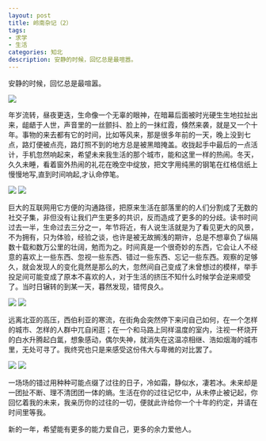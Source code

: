 ```yaml
---
layout: post
title: 岭南杂记（2）
tags:
- 求学
- 生活
categories: 知北
description: 安静的时候，回忆总是最喧嚣。
---
```

安静的时候，回忆总是最喧嚣。 

![](http://i1.piimg.com/1949/2b00d6b3e46fed64.jpg)

年岁流转，昼夜更迭，生命像一个无辜的眼神，在暗幕后面被时光硬生生地拉扯出来，龃龉于人世，声音里的一丝颤抖、脸上的一抹红霞，倏然来袭，就是又一个十年。事物的来去都有它的时间，比如等风来，那是很多年前的一天，晚上没到七点，路灯便被点亮，路灯照不到的地方总是被黑暗掩盖。收拢起手中最后的一点活计，手机忽然响起来，希望未来我生活的那个城市，能和这里一样的热闹。冬天，久久未睡，看着窗外热闹的礼花在晚空中绽放，把文字用纯黑的钢笔在红格信纸上慢慢地写,直到时间响起,才认命停笔。 

![](http://i1.piimg.com/1949/5ee6d04889fb5d12.jpg)
![](http://i1.piimg.com/1949/7cf9d8101ab6b8a8.jpg)

巨大的互联网用它方便的沟通路径，把原来生活在部落里的的人们分割成了无数的社交子集，非但没有让我们产生更多的共识，反而造成了更多的的分歧。读书时间过去一半，生命过去三分之一，年节将近，有人说生活就是为了看见更大的风景，不为拥有，只为体验，经验之谈，也许是被无故搁浅的期许，总是不想辜负了纵隔数十载和数万公里的壮阔，勉而为之。时间真是一个很奇妙的东西，它会让人不经意的喜欢上一些东西、忽视一些东西、错过一些东西、忘记一些东西。观察的足够久，就会发现人的变化竟然是那么的大，忽然间自己变成了未曾想过的模样，举手投足间可能变成了原本不喜欢的人，对于生活的挤压不知什么时候学会逆来顺受了。当时日辗转的到某一天，暮然发现，错愕良久。 

![](http://i1.piimg.com/1949/ae5fdb67c71f6870.jpg)
![](http://i1.piimg.com/1949/7e6bff59f0839042.jpg)
 
远离北亚的高压，西伯利亚的寒流，在街角会突然停下来问自己如何，在一个怎样的城市、怎样的人群中兀自闲逛；在一个和马路上同样温度的室内，注视一杯烧开的白水升腾起白氲，想象感动，偶尔失神，就消失在这温凉相继、浩如烟海的城市里，无处可寻了。我终究也只是来感受这份伟大与卑微的对比罢了。 

![](http://i1.piimg.com/1949/16fb50fad87414b5.jpg)
![](http://i1.piimg.com/1949/6d0d6832d37caf56.jpg)

一场场的错过用种种可能点缀了过往的日子，冷如霜，静似水，凄若冰。未来却是一团扯不断、理不清团团一体的熵。生活在你的过往记忆中，从未停止被记起，你回忆着我的未来，我亲历你的过往的一切，便就此许给你一个十年的约定，并请在时间里等我。 

新的一年，希望能有更多的能力爱自己，更多的余力爱他人。 
